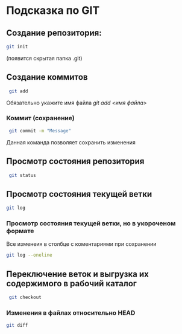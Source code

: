  # Подсказка по GIT

 ## Создание репозитория:
 ```sh
 git init
```
(появится скрытая папка .git)

## Создание коммитов 
```sh
 git add
```
Обязательно укажите имя файла *git add <имя файла>*
### Коммит (сохранение)
```sh
 git commit -m "Message"
 ```
Данная команда позволяет сохранить изменения
## Просмотр состояния репозитория
```sh
 git status 
 ```
 ## Просмотр состояния текущей ветки 
 ```sh
 git log
 ```
 ### Просмотр состояния текущей ветки, но в укороченом формате
 Все изменеия в столбце с коментариями при сохранении
 ```sh
 git log --oneline
 ```
 ## Переключение веток и выгрузка их содержимого в рабочий каталог
```sh
 git checkout
 ```
  ### Изменения в файлах относительно HEAD
  ```sh
  git diff
  ```
  